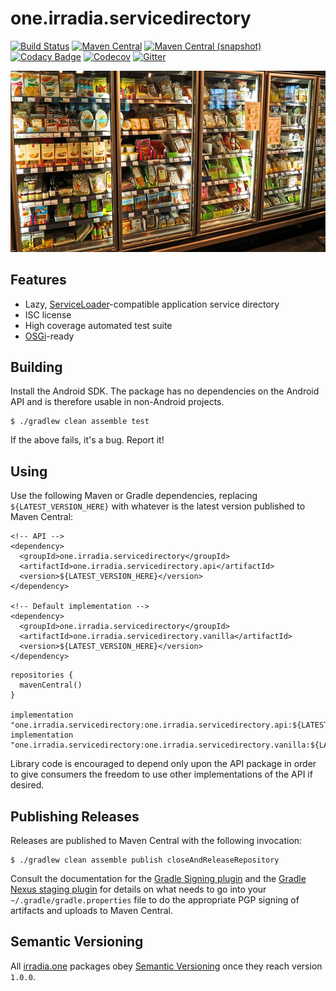 one.irradia.servicedirectory
===

[![Build Status](https://img.shields.io/travis/irradia/one.irradia.servicedirectory.svg?style=flat-square)](https://travis-ci.org/irradia/one.irradia.servicedirectory)
[![Maven Central](https://img.shields.io/maven-central/v/one.irradia.servicedirectory/one.irradia.servicedirectory.api.svg?style=flat-square)](http://search.maven.org/#search%7Cga%7C1%7Cg%3A%22one.irradia.servicedirectory%22)
[![Maven Central (snapshot)](https://img.shields.io/nexus/s/https/oss.sonatype.org/one.irradia.servicedirectory/one.irradia.servicedirectory.api.svg?style=flat-square)](https://oss.sonatype.org/content/repositories/snapshots/one.irradia.servicedirectory/)
[![Codacy Badge](https://img.shields.io/codacy/grade/67c814c69c4147b0816cf302c7ed086d.svg?style=flat-square)](https://www.codacy.com/app/github_79/one.irradia.servicedirectory?utm_source=github.com&amp;utm_medium=referral&amp;utm_content=irradia/one.irradia.servicedirectory&amp;utm_campaign=Badge_Grade)
[![Codecov](https://img.shields.io/codecov/c/github/irradia/one.irradia.servicedirectory.svg?style=flat-square)](https://codecov.io/gh/irradia/one.irradia.servicedirectory)
[![Gitter](https://badges.gitter.im/irradia-org/community.svg)](https://gitter.im/irradia-org/community?utm_source=badge&utm_medium=badge&utm_campaign=pr-badge)

![servicedirectory](./src/site/resources/servicedirectory.jpg?raw=true)

## Features

* Lazy, [ServiceLoader](https://docs.oracle.com/en/java/javase/11/docs/api/java.base/java/util/ServiceLoader.html)-compatible application service directory
* ISC license
* High coverage automated test suite
* [OSGi](http://www.osgi.org)-ready

## Building

Install the Android SDK. The package has no dependencies on the Android API
and is therefore usable in non-Android projects.

```
$ ./gradlew clean assemble test
```

If the above fails, it's a bug. Report it!

## Using

Use the following Maven or Gradle dependencies, replacing `${LATEST_VERSION_HERE}` with
whatever is the latest version published to Maven Central:

```
<!-- API -->
<dependency>
  <groupId>one.irradia.servicedirectory</groupId>
  <artifactId>one.irradia.servicedirectory.api</artifactId>
  <version>${LATEST_VERSION_HERE}</version>
</dependency>

<!-- Default implementation -->
<dependency>
  <groupId>one.irradia.servicedirectory</groupId>
  <artifactId>one.irradia.servicedirectory.vanilla</artifactId>
  <version>${LATEST_VERSION_HERE}</version>
</dependency>
```

```
repositories {
  mavenCentral()
}

implementation "one.irradia.servicedirectory:one.irradia.servicedirectory.api:${LATEST_VERSION_HERE}"
implementation "one.irradia.servicedirectory:one.irradia.servicedirectory.vanilla:${LATEST_VERSION_HERE}"
```

Library code is encouraged to depend only upon the API package in order to give consumers
the freedom to use other implementations of the API if desired.

## Publishing Releases

Releases are published to Maven Central with the following invocation:

```
$ ./gradlew clean assemble publish closeAndReleaseRepository
```

Consult the documentation for the [Gradle Signing plugin](https://docs.gradle.org/current/userguide/signing_plugin.html)
and the [Gradle Nexus staging plugin](https://github.com/Codearte/gradle-nexus-staging-plugin/) for
details on what needs to go into your `~/.gradle/gradle.properties` file to do the appropriate
PGP signing of artifacts and uploads to Maven Central.

## Semantic Versioning

All [irradia.one](https://www.irradia.one) packages obey [Semantic Versioning](https://www.semver.org)
once they reach version `1.0.0`.
